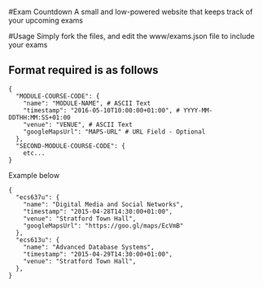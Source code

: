 #Exam Countdown
A small and low-powered website that keeps track of your upcoming exams

#Usage
Simply fork the files, and edit the www/exams.json file to include your exams

## Format required is as follows
```
{
  "MODULE-COURSE-CODE": {
    "name": "MODULE-NAME", # ASCII Text
    "timestamp": "2016-05-10T10:00:00+01:00", # YYYY-MM-DDTHH:MM:SS+01:00
    "venue": "VENUE", # ASCII Text
    "googleMapsUrl": "MAPS-URL" # URL Field - Optional 
  },
  "SECOND-MODULE-COURSE-CODE": { 
    etc...
}
```
Example below
```
{
  "ecs637u": {
    "name": "Digital Media and Social Networks",
    "timestamp": "2015-04-28T14:30:00+01:00",
    "venue": "Stratford Town Hall",
    "googleMapsUrl": "https://goo.gl/maps/EcVmB"
  },
  "ecs613u": {
    "name": "Advanced Database Systems",
    "timestamp": "2015-04-29T14:30:00+01:00",
    "venue": "Stratford Town Hall",
  },
}
```
